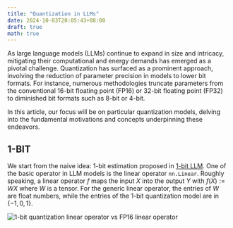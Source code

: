 ```yaml
---
title: "Quantization in LLMs"
date: 2024-10-03T20:05:43+08:00
draft: true
math: true
---
```


As large language models (LLMs) continue to expand in size and intricacy, mitigating their computational and energy demands has emerged as a pivotal challenge. Quantization has surfaced as a prominent approach, involving the reduction of parameter precision in models to lower bit formats. For instance, numerous methodologies truncate parameters from the conventional 16-bit floating point (FP16) or 32-bit floating point (FP32) to diminished bit formats such as 8-bit or 4-bit.

In this article, our focus will be on particular quantization models, delving into the fundamental motivations and concepts underpinning these endeavors.

## 1-BIT

We start from the naive idea: 1-bit estimation proposed in [1-bit LLM](https://arxiv.org/pdf/2310.11453).
One of the basic operator in LLM models is the linear operator `nn.Linear`. 
Roughly speaking, a linear operator $f$ maps the input $X$ into the output $Y$ with $f(X) := WX$ where $W$ is a tensor. 
For the generic linear operator, the entries of $W$ are float numbers, while the entries of the 1-bit quantization model are in $\{ -1, 0, 1 \}$.

![1-bit quantization linear operator vs FP16 linear operator]("https://github.com/sherlockdace/sherlockdace.github.io/blob/main/content/imgs/llm_quant/llm_quant_1.jpg")

